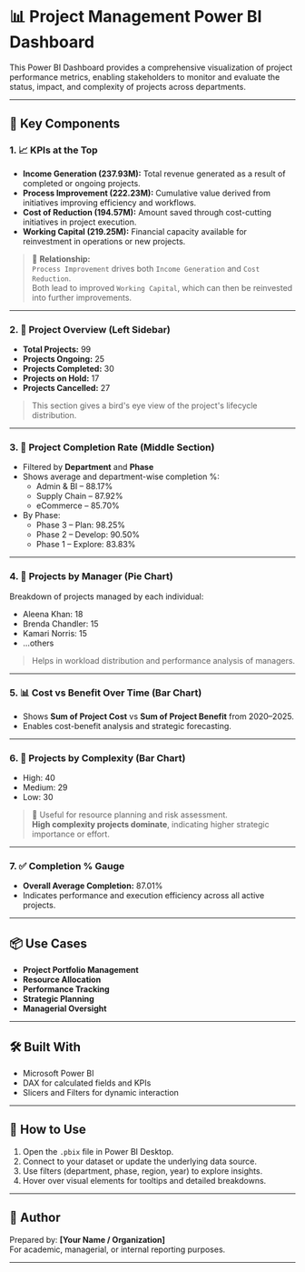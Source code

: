 # 📊 Project Management Power BI Dashboard

This Power BI Dashboard provides a comprehensive visualization of project performance metrics, enabling stakeholders to monitor and evaluate the status, impact, and complexity of projects across departments.

---

## 🧩 Key Components

### 1. 📈 KPIs at the Top
- **Income Generation (237.93M):** Total revenue generated as a result of completed or ongoing projects.
- **Process Improvement (222.23M):** Cumulative value derived from initiatives improving efficiency and workflows.
- **Cost of Reduction (194.57M):** Amount saved through cost-cutting initiatives in project execution.
- **Working Capital (219.25M):** Financial capacity available for reinvestment in operations or new projects.

> 🔁 **Relationship:**  
> `Process Improvement` drives both `Income Generation` and `Cost Reduction`.  
> Both lead to improved `Working Capital`, which can then be reinvested into further improvements.

---

### 2. 📌 Project Overview (Left Sidebar)
- **Total Projects:** 99
- **Projects Ongoing:** 25
- **Projects Completed:** 30
- **Projects on Hold:** 17
- **Projects Cancelled:** 27

> This section gives a bird's eye view of the project's lifecycle distribution.

---

### 3. 🧪 Project Completion Rate (Middle Section)
- Filtered by **Department** and **Phase**
- Shows average and department-wise completion %:
  - Admin & BI – 88.17%
  - Supply Chain – 87.92%
  - eCommerce – 85.70%
- By Phase:
  - Phase 3 – Plan: 98.25%
  - Phase 2 – Develop: 90.50%
  - Phase 1 – Explore: 83.83%

---

### 4. 👤 Projects by Manager (Pie Chart)
Breakdown of projects managed by each individual:
- Aleena Khan: 18
- Brenda Chandler: 15
- Kamari Norris: 15
- ...others

> Helps in workload distribution and performance analysis of managers.

---

### 5. 📊 Cost vs Benefit Over Time (Bar Chart)
- Shows **Sum of Project Cost** vs **Sum of Project Benefit** from 2020–2025.
- Enables cost-benefit analysis and strategic forecasting.

---

### 6. 🧠 Projects by Complexity (Bar Chart)
- High: 40
- Medium: 29
- Low: 30

> 🔎 Useful for resource planning and risk assessment.  
> **High complexity projects dominate**, indicating higher strategic importance or effort.

---

### 7. ✅ Completion % Gauge
- **Overall Average Completion:** 87.01%
- Indicates performance and execution efficiency across all active projects.

---

## 📦 Use Cases
- **Project Portfolio Management**
- **Resource Allocation**
- **Performance Tracking**
- **Strategic Planning**
- **Managerial Oversight**

---

## 🛠️ Built With
- Microsoft Power BI
- DAX for calculated fields and KPIs
- Slicers and Filters for dynamic interaction

---

## 📌 How to Use
1. Open the `.pbix` file in Power BI Desktop.
2. Connect to your dataset or update the underlying data source.
3. Use filters (department, phase, region, year) to explore insights.
4. Hover over visual elements for tooltips and detailed breakdowns.

---

## 🧾 Author
Prepared by: **[Your Name / Organization]**  
For academic, managerial, or internal reporting purposes.

---


